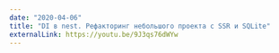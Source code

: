 ```yaml
---
date: "2020-04-06"
title: "DI в nest. Рефакторинг небольшого проекта с SSR и SQLite"
externalLink: https://youtu.be/9J3qs76dWYw
---
```

